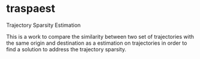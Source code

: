 # traspaest
Trajectory Sparsity Estimation

This is a work to compare the similarity between two set of trajectories with the same origin and destination as a estimation on trajectories in order to find a solution to address the trajectory sparsity.

